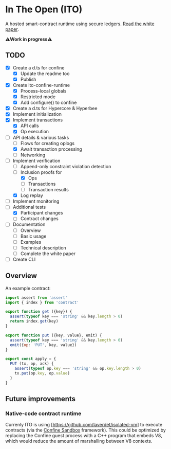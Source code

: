 # In The Open (ITO)

A hosted smart-contract runtime using secure ledgers. [Read the white paper](./docs/whitepaper.md).

**⚠️Work in progress⚠️**

## TODO

- [x] Create a d.ts for confine
  - [x] Update the readme too
  - [x] Publish
- [x] Create ito-confine-runtime
  - [x] Process-local globals
  - [x] Restricted mode
  - [x] Add configure() to confine
- [x] Create a d.ts for Hypercore & Hyperbee
- [x] Implement initialization
- [x] Implement transactions
  - [x] API calls
  - [x] Op execution
- [ ] API details & various tasks
  - [ ] Flows for creating oplogs
  - [x] Await transaction processing
  - [ ] Networking
- [ ] Implement verification
  - [ ] Append-only constraint violation detection
  - [ ] Inclusion proofs for
    - [x] Ops
    - [ ] Transactions
    - [ ] Transaction results
  - [x] Log replay
- [ ] Implement monitoring
- [ ] Additional tests
  - [x] Participant changes
  - [ ] Contract changes
- [ ] Documentation
  - [ ] Overview
  - [ ] Basic usage
  - [ ] Examples
  - [ ] Technical description
  - [ ] Complete the white paper
- [ ] Create CLI

## Overview

An example contract:

```js
import assert from 'assert'
import { index } from 'contract'

export function get ({key}) {
  assert(typeof key === 'string' && key.length > 0)
  return index.get(key)
}

export function put ({key, value}, emit) {
  assert(typeof key === 'string' && key.length > 0)
  emit({op: 'PUT', key, value})
}

export const apply = {
  PUT (tx, op, ack) {
    assert(typeof op.key === 'string' && op.key.length > 0)
    tx.put(op.key, op.value)
  }
}
```

## Future improvements

### Native-code contract runtime

Currenly ITO is using [https://github.com/laverdet/isolated-vm] to execute contracts (via the [Confine Sandbox](https://github.com/confine-sandbox) framework). This could be optimized by replacing the Confine guest process with a C++ program that embeds V8, which would reduce the amount of marshalling between V8 contexts.
